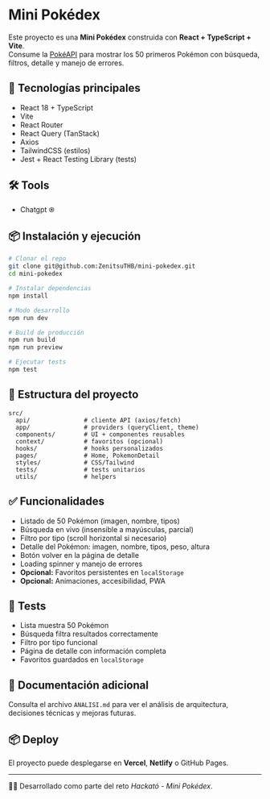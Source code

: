 # Mini Pokédex

Este proyecto es una **Mini Pokédex** construida con **React + TypeScript + Vite**.  
Consume la [PokéAPI](https://pokeapi.co/) para mostrar los 50 primeros Pokémon con búsqueda, filtros, detalle y manejo de errores.  

## 🚀 Tecnologías principales
- React 18 + TypeScript
- Vite
- React Router
- React Query (TanStack)
- Axios
- TailwindCSS (estilos)
- Jest + React Testing Library (tests)

## 🛠️ Tools
- Chatgpt ֎

## 📦 Instalación y ejecución
```bash
# Clonar el repo
git clone git@github.com:ZenitsuTHB/mini-pokedex.git
cd mini-pokedex

# Instalar dependencias
npm install

# Modo desarrollo
npm run dev

# Build de producción
npm run build
npm run preview

# Ejecutar tests
npm test
```

## 📂 Estructura del proyecto
```
src/
  api/               # cliente API (axios/fetch)
  app/               # providers (queryClient, theme)
  components/        # UI + componentes reusables
  context/           # favoritos (opcional)
  hooks/             # hooks personalizados
  pages/             # Home, PokemonDetail
  styles/            # CSS/Tailwind
  tests/             # tests unitarios
  utils/             # helpers
```

## ✅ Funcionalidades
- Listado de 50 Pokémon (imagen, nombre, tipos)
- Búsqueda en vivo (insensible a mayúsculas, parcial)
- Filtro por tipo (scroll horizontal si necesario)
- Detalle del Pokémon: imagen, nombre, tipos, peso, altura
- Botón volver en la página de detalle
- Loading spinner y manejo de errores
- **Opcional:** Favoritos persistentes en `localStorage`
- **Opcional:** Animaciones, accesibilidad, PWA

## 🧪 Tests
- Lista muestra 50 Pokémon
- Búsqueda filtra resultados correctamente
- Filtro por tipo funcional
- Página de detalle con información completa
- Favoritos guardados en `localStorage`

## 📖 Documentación adicional
Consulta el archivo `ANALISI.md` para ver el análisis de arquitectura, decisiones técnicas y mejoras futuras.

## 📦 Deploy
El proyecto puede desplegarse en **Vercel**, **Netlify** o GitHub Pages.

---
👨‍💻 Desarrollado como parte del reto *Hackató - Mini Pokédex*.
